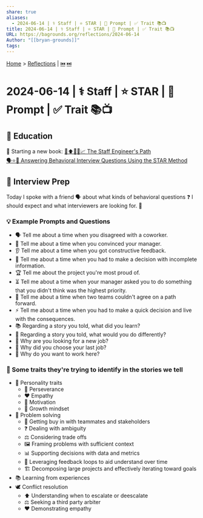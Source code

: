 ```yaml
---
share: true
aliases:
  - 2024-06-14 | ⚕️ Staff | ⭐ STAR | 💬 Prompt | ✅ Trait 📚📺
title: 2024-06-14 | ⚕️ Staff | ⭐ STAR | 💬 Prompt | ✅ Trait 📚📺
URL: https://bagrounds.org/reflections/2024-06-14
Author: "[[bryan-grounds]]"
tags: 
---
```

[Home](../index.md) > [Reflections](./index.md) | [⏮️](./2024-06-13.md) [⏭️](./2024-06-15.md)  
# 2024-06-14 | ⚕️ Staff | ⭐ STAR | 💬 Prompt | ✅ Trait 📚📺  
## 📖 Education  
🚂 Starting a new book: [👶⬆️👨‍💻📈 The Staff Engineer's Path](../books/the-staff-engineers-path.md)  
[🗣️⭐💼 Answering Behavioral Interview Questions Using the STAR Method](../videos/answering-behavioral-interview-questions-using-the-star-method.md)  
  
## 📝 Interview Prep  
Today I spoke with a friend 🗣️ about what kinds of behavioral questions ❓ I should expect and what interviewers are looking for. 🧐  
  
### 💡 Example Prompts and Questions  
- 🗣️ Tell me about a time when you disagreed with a coworker.  
- 🤝 Tell me about a time when you convinced your manager.  
- 👂 Tell me about a time when you got constructive feedback.  
- 🤔 Tell me about a time when you had to make a decision with incomplete information.  
- 🏆 Tell me about the project you're most proud of.  
- ⏳ Tell me about a time when your manager asked you to do something that you didn't think was the highest priority.  
- 🤝 Tell me about a time when two teams couldn't agree on a path forward.  
- ⚡ Tell me about a time when you had to make a quick decision and live with the consequences.  
- 📚 Regarding a story you told, what did you learn?  
- 🔄 Regarding a story you told, what would you do differently?  
- 💼 Why are you looking for a new job?  
- 🏢 Why did you choose your last job?  
- 🚀 Why do you want to work here?  
  
### 🎯 Some traits they're trying to identify in the stories we tell  
- 👤 Personality traits  
  - 💪 Perseverance  
  - ❤️ Empathy  
  - 🌟 Motivation  
  - 🌱 Growth mindset  
- 🧩 Problem solving  
  - 📣 Getting buy in with teammates and stakeholders  
  - ❓ Dealing with ambiguity  
  - ⚖️ Considering trade offs  
  - 🖼️ Framing problems with sufficient context  
  - 📊 Supporting decisions with data and metrics  
  - 🔁 Leveraging feedback loops to aid understand over time  
  - 🏗️ Decomposing large projects and effectively iterating toward goals  
- 📚 Learning from experiences  
- 🕊️ Conflict resolution  
  - ⬆️ Understanding when to escalate or deescalate  
  - ⚖️ Seeking a third party arbiter  
  - ❤️ Demonstrating empathy